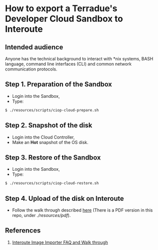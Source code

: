 How to export a Terradue's Developer Cloud Sandbox to Interoute
===============================================================

Intended audience
-----------------

Anyone has the technical background to interact with *nix systems, BASH language, command line interfaces (CLI) and common network communication protocols.

Step 1. Preparation of the Sandbox
----------------------------------

* Login into the Sandbox,
* Type:
```bash
$ ./resources/scripts/ciop-cloud-prepare.sh
```

Step 2. Snapshot of the disk
----------------------------

* Login into the Cloud Controller,
* Make an **Hot** snapshot of the OS disk.

Step 3. Restore of the Sandbox
------------------------------

* Login into the Sandbox,
* Type:
```bash
$ ./resources/scripts/ciop-cloud-restore.sh
```

Step 4. Upload of the disk on Interoute
---------------------------------------

* Follow the walk through described [here](https://hub.interoute.com/VDCImageUpload/assets/ImageUploader/) (There is a PDF version in this repo, under *./resources/pdf*).

References
----------

1. [Interoute Image Importer FAQ and Walk through](https://hub.interoute.com/VDCImageUpload/assets/ImageUploader/)
